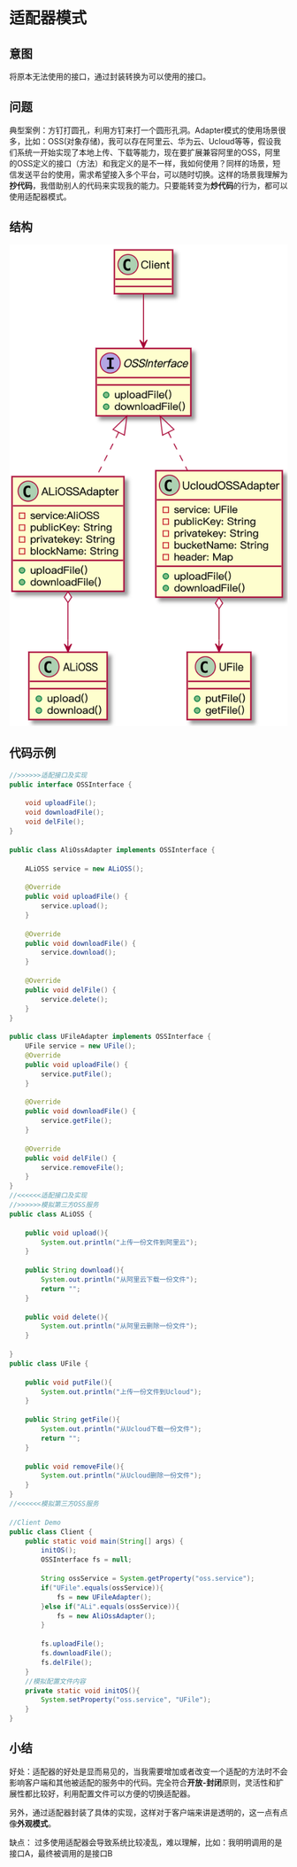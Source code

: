 # 适配器模式
## 意图
将原本无法使用的接口，通过封装转换为可以使用的接口。

## 问题
典型案例：方钉打圆孔，利用方钉来打一个圆形孔洞。Adapter模式的使用场景很多，比如：OSS(对象存储)，我可以存在阿里云、华为云、Ucloud等等，假设我们系统一开始实现了本地上传、下载等能力，现在要扩展兼容阿里的OSS，阿里的OSS定义的接口（方法）和我定义的是不一样，我如何使用？同样的场景，短信发送平台的使用，需求希望接入多个平台，可以随时切换。这样的场景我理解为**抄代码**，我借助别人的代码来实现我的能力。只要能转变为**炒代码**的行为，都可以使用适配器模式。

## 结构
![picture 5](img/fd22c99c4e870372e93d017aaf33e0bae3e80753bf965c39a79902f8ce22a54c.png)

## 代码示例
```Java
//>>>>>>适配接口及实现
public interface OSSInterface {

    void uploadFile();
    void downloadFile();
    void delFile();
}

public class AliOssAdapter implements OSSInterface {

    ALiOSS service = new ALiOSS();

    @Override
    public void uploadFile() {
        service.upload();
    }

    @Override
    public void downloadFile() {
        service.download();
    }

    @Override
    public void delFile() {
        service.delete();
    }
}

public class UFileAdapter implements OSSInterface {
    UFile service = new UFile();
    @Override
    public void uploadFile() {
        service.putFile();
    }

    @Override
    public void downloadFile() {
        service.getFile();
    }

    @Override
    public void delFile() {
        service.removeFile();
    }
}
//<<<<<<适配接口及实现
//>>>>>>模拟第三方OSS服务
public class ALiOSS {

    public void upload(){
        System.out.println("上传一份文件到阿里云");
    }

    public String download(){
        System.out.println("从阿里云下载一份文件");
        return "";
    }

    public void delete(){
        System.out.println("从阿里云删除一份文件");
    }

}
public class UFile {

    public void putFile(){
        System.out.println("上传一份文件到Ucloud");
    }

    public String getFile(){
        System.out.println("从Ucloud下载一份文件");
        return "";
    }

    public void removeFile(){
        System.out.println("从Ucloud删除一份文件");
    }
}
//<<<<<<模拟第三方OSS服务

//Client Demo
public class Client {
    public static void main(String[] args) {
        initOS();
        OSSInterface fs = null;

        String ossService = System.getProperty("oss.service");
        if("UFile".equals(ossService)){
            fs = new UFileAdapter();
        }else if("ALi".equals(ossService)){
            fs = new AliOssAdapter();
        }

        fs.uploadFile();
        fs.downloadFile();
        fs.delFile();
    }
    //模拟配置文件内容
    private static void initOS(){
        System.setProperty("oss.service", "UFile");
    }
}
```

## 小结
好处：适配器的好处是显而易见的，当我需要增加或者改变一个适配的方法时不会影响客户端和其他被适配的服务中的代码。完全符合**开放-封闭**原则，灵活性和扩展性都比较好，利用配置文件可以方便的切换适配器。

另外，通过适配器封装了具体的实现，这样对于客户端来讲是透明的，这一点有点像**外观模式**。

缺点：
过多使用适配器会导致系统比较凌乱，难以理解，比如：我明明调用的是接口A，最终被调用的是接口B